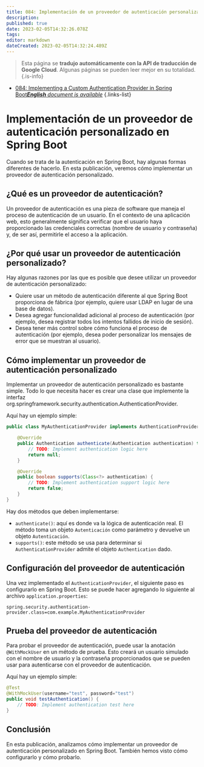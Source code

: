 ```yaml
---
title: 084: Implementación de un proveedor de autenticación personalizado en Spring Boot
description: 
published: true
date: 2023-02-05T14:32:26.078Z
tags: 
editor: markdown
dateCreated: 2023-02-05T14:32:24.489Z
---
```


> Esta página se **tradujo automáticamente con la API de traducción de Google Cloud**.
Algunas páginas se pueden leer mejor en su totalidad.{.is-info}



- [084: Implementing a Custom Authentication Provider in Spring Boot***English** document is available*](/en/Knowledge-base/Spring-Boot/Learning/084-implementing-a-custom-authentication-provider-in-spring-boot)
{.links-list}


# Implementación de un proveedor de autenticación personalizado en Spring Boot

Cuando se trata de la autenticación en Spring Boot, hay algunas formas diferentes de hacerlo. En esta publicación, veremos cómo implementar un proveedor de autenticación personalizado.

## ¿Qué es un proveedor de autenticación?

Un proveedor de autenticación es una pieza de software que maneja el proceso de autenticación de un usuario. En el contexto de una aplicación web, esto generalmente significa verificar que el usuario haya proporcionado las credenciales correctas (nombre de usuario y contraseña) y, de ser así, permitirle el acceso a la aplicación.

## ¿Por qué usar un proveedor de autenticación personalizado?

Hay algunas razones por las que es posible que desee utilizar un proveedor de autenticación personalizado:

* Quiere usar un método de autenticación diferente al que Spring Boot proporciona de fábrica (por ejemplo, quiere usar LDAP en lugar de una base de datos).
* Desea agregar funcionalidad adicional al proceso de autenticación (por ejemplo, desea registrar todos los intentos fallidos de inicio de sesión).
* Desea tener más control sobre cómo funciona el proceso de autenticación (por ejemplo, desea poder personalizar los mensajes de error que se muestran al usuario).

## Cómo implementar un proveedor de autenticación personalizado

Implementar un proveedor de autenticación personalizado es bastante simple. Todo lo que necesita hacer es crear una clase que implemente la interfaz org.springframework.security.authentication.AuthenticationProvider.

Aquí hay un ejemplo simple:

```java
public class MyAuthenticationProvider implements AuthenticationProvider {

    @Override
    public Authentication authenticate(Authentication authentication) throws AuthenticationException {
        // TODO: Implement authentication logic here
        return null;
    }

    @Override
    public boolean supports(Class<?> authentication) {
        // TODO: Implement authentication support logic here
        return false;
    }
}
```

Hay dos métodos que deben implementarse:

* `authenticate()`: aquí es donde va la lógica de autenticación real. El método toma un objeto `Autenticación` como parámetro y devuelve un objeto `Autenticación`.
* `supports()`: este método se usa para determinar si `AuthenticationProvider` admite el objeto `Authentication` dado.

## Configuración del proveedor de autenticación

Una vez implementado el `AuthenticationProvider`, el siguiente paso es configurarlo en Spring Boot. Esto se puede hacer agregando lo siguiente al archivo `application.properties`:

```properties
spring.security.authentication-provider.class=com.example.MyAuthenticationProvider
```

## Prueba del proveedor de autenticación

Para probar el proveedor de autenticación, puede usar la anotación `@WithMockUser` en un método de prueba. Esto creará un usuario simulado con el nombre de usuario y la contraseña proporcionados que se pueden usar para autenticarse con el proveedor de autenticación.

Aquí hay un ejemplo simple:

```java
@Test
@WithMockUser(username="test", password="test")
public void testAuthentication() {
    // TODO: Implement authentication test here
}
```

## Conclusión

En esta publicación, analizamos cómo implementar un proveedor de autenticación personalizado en Spring Boot. También hemos visto cómo configurarlo y cómo probarlo.